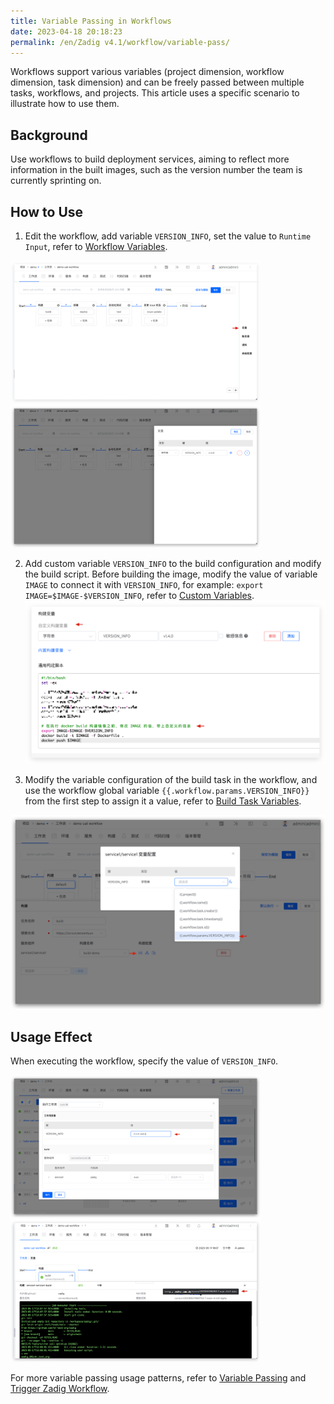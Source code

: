 ```yaml
---
title: Variable Passing in Workflows
date: 2023-04-18 20:18:23
permalink: /en/Zadig v4.1/workflow/variable-pass/
---
```


Workflows support various variables (project dimension, workflow dimension, task dimension) and can be freely passed between multiple tasks, workflows, and projects. This article uses a specific scenario to illustrate how to use them.

## Background

Use workflows to build deployment services, aiming to reflect more information in the built images, such as the version number the team is currently sprinting on.

## How to Use

1. Edit the workflow, add variable `VERSION_INFO`, set the value to `Runtime Input`, refer to [Workflow Variables](/en/Zadig%20v4.1/project/common-workflow/#workflow-variable).

<img src="../../../../_images/var_pass_demo_3.png" width="400">
<img src="../../../../_images/var_pass_demo_2.png" width="400">

2. Add custom variable `VERSION_INFO` to the build configuration and modify the build script. Before building the image, modify the value of variable `IMAGE` to connect it with `VERSION_INFO`, for example: `export IMAGE=$IMAGE-$VERSION_INFO`, refer to [Custom Variables](/en/Zadig%20v4.1/project/build/#build-variables).
![Variable Passing](../../../../_images/var_pass_demo_1.png)

3. Modify the variable configuration of the build task in the workflow, and use the workflow global variable <span v-pre>`{{.workflow.params.VERSION_INFO}}`</span> from the first step to assign it a value, refer to [Build Task Variables](/en/Zadig%20v4.1/project/common-workflow/#build-task).

![Variable Passing](../../../../_images/var_pass_demo_4.png)

## Usage Effect

When executing the workflow, specify the value of `VERSION_INFO`.

<img src="../../../../_images/var_pass_demo_5.png" width="400">
<img src="../../../../_images/var_pass_demo_6.png" width="400">

For more variable passing usage patterns, refer to [Variable Passing](/en/Zadig%20v4.1/project/common-workflow/#variable-passing) and [Trigger Zadig Workflow](/en/Zadig%20v4.1/project/workflow-jobs/#trigger-zadig-workflow).